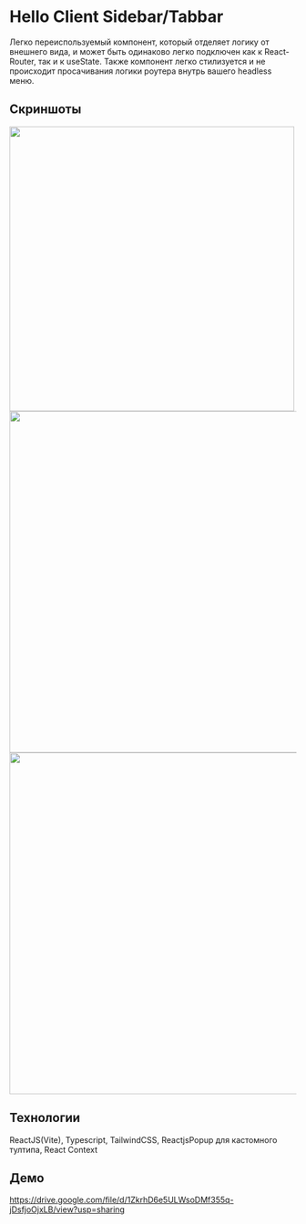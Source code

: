 # Hello Client Sidebar/Tabbar

Легко переиспользуемый компонент, который отделяет логику от внешнего вида, и может быть одинаково легко подключен как к React-Router, так и к useState.
Также компонент легко стилизуется и не происходит просачивания логики роутера внутрь вашего headless меню.

## Скриншоты
<img src="https://github.com/user-attachments/assets/aa66b71f-5b50-472d-a22e-5c433b47f48d"  height="500"/>
<img src="https://github.com/user-attachments/assets/d6fb3f3c-e614-4b88-97d5-6332b2ba606e"  width="600"/>
<img src="https://github.com/user-attachments/assets/9a7bba74-7626-4387-888b-a67ea5999ba2"  width="600"/>

## Технологии
ReactJS(Vite), Typescript, TailwindCSS, ReactjsPopup для кастомного тултипа, React Context

## Демо
https://drive.google.com/file/d/1ZkrhD6e5ULWsoDMf355q-jDsfjoOjxLB/view?usp=sharing

